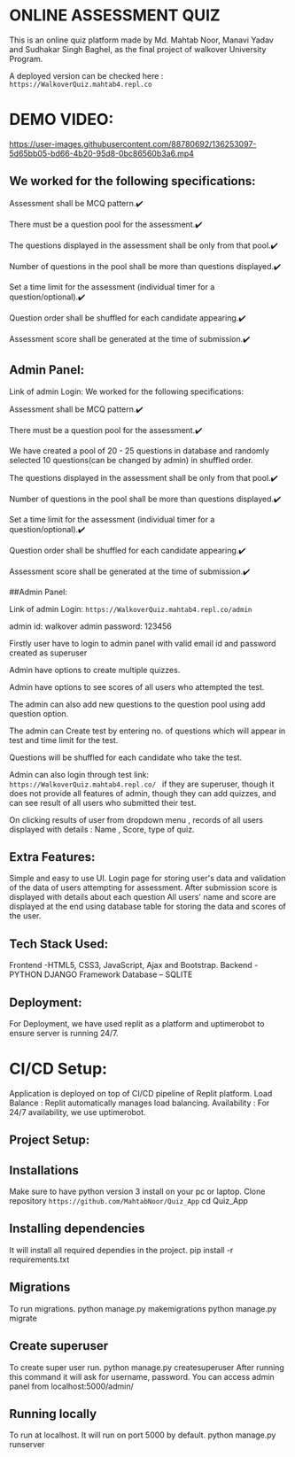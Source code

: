 # ONLINE ASSESSMENT QUIZ

This is an online quiz platform made by Md. Mahtab Noor, Manavi Yadav and Sudhakar Singh Baghel, as the final project of walkover University Program. 

A deployed version can be checked here : 
```https://WalkoverQuiz.mahtab4.repl.co```

# DEMO VIDEO:





https://user-images.githubusercontent.com/88780692/136253097-5d65bb05-bd66-4b20-95d8-0bc86560b3a6.mp4





## We worked for the following specifications:

Assessment shall be MCQ pattern.✔️

There must be a question pool for the assessment.✔️


The questions displayed in the assessment shall be only from that pool.✔️

Number of questions in the pool shall be more than questions displayed.✔️

Set a time limit for the assessment (individual timer for a question/optional).✔️

Question order shall be shuffled for each candidate appearing.✔️

Assessment score shall be generated at the time of submission.✔️

## Admin Panel:

Link of admin Login: We worked for the following specifications:

Assessment shall be MCQ pattern.✔️

There must be a question pool for the assessment.✔️

We have created a pool of 20 - 25 questions in database and randomly selected 10 questions(can be changed by admin) in shuffled order.

The questions displayed in the assessment shall be only from that pool.✔️

Number of questions in the pool shall be more than questions displayed.✔️

Set a time limit for the assessment (individual timer for a question/optional).✔️

Question order shall be shuffled for each candidate appearing.✔️

Assessment score shall be generated at the time of submission.✔️

##Admin Panel:

Link of admin Login: ```https://WalkoverQuiz.mahtab4.repl.co/admin```

admin id: walkover
admin password: 123456


Firstly user have to login to admin panel with  valid email id and password created as superuser


Admin have options to create multiple quizzes.

Admin have options to see scores of all users who attempted the test.

The admin can also add new questions to the question pool using add question option.

The admin can Create test by entering no. of questions which will appear in test and time limit for the test.

Questions will be shuffled for each candidate who take the test.

Admin can also login through test link:
```https://WalkoverQuiz.mahtab4.repl.co/ ```
if they are  superuser, though it does not provide all features of admin, though they can add quizzes, and can see result of all users who submitted their test.

On clicking results of user from dropdown menu , records of all users displayed with details : Name , Score, type of quiz.


## Extra Features:
Simple and easy to use UI.
Login page for storing user's data and validation of the data of users attempting for assessment.
After submission score is displayed with details about each question 
All users' name and score are displayed at the end using database table for storing the data and scores of the user.

## Tech Stack Used:

Frontend -HTML5, CSS3, JavaScript, Ajax and Bootstrap.
Backend - PYTHON DJANGO Framework
Database – SQLITE 

## Deployment:

For Deployment, we have used replit as a platform and uptimerobot to ensure server is running 24/7. 


# CI/CD Setup:

Application is deployed on top of CI/CD pipeline of Replit platform.
Load Balance : Replit automatically manages load balancing.
Availability : For 24/7 availability, we use uptimerobot.



## Project Setup:

## Installations

Make sure to have python version 3 install on your pc or laptop. 
Clone repository 
```https://github.com/MahtabNoor/Quiz_App```
cd Quiz_App

## Installing dependencies

It will install all required dependies in the project.
pip install -r requirements.txt

## Migrations

To run migrations. 
python manage.py makemigrations
python manage.py migrate

## Create superuser

To create super user run. 
python manage.py createsuperuser 
After running this command it will ask for username, password. You can access admin panel from localhost:5000/admin/

## Running locally

To run at localhost. It will run on port 5000 by default.
python manage.py runserver




